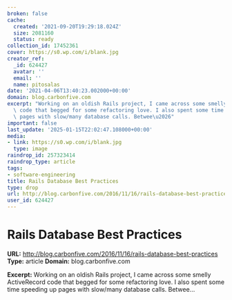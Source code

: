 ```yaml
---
broken: false
cache:
  created: '2021-09-20T19:29:18.024Z'
  size: 2081160
  status: ready
collection_id: 17452361
cover: https://s0.wp.com/i/blank.jpg
creator_ref:
  _id: 624427
  avatar: ''
  email: ''
  name: pitosalas
date: '2021-04-06T13:40:23.002000+00:00'
domain: blog.carbonfive.com
excerpt: "Working on an oldish Rails project, I came across some smelly ActiveRecord\
  \ code that begged for some refactoring love. I also spent some time speeding up\
  \ pages with slow/many database calls. Betwee\u2026"
important: false
last_update: '2025-01-15T22:02:47.108000+00:00'
media:
- link: https://s0.wp.com/i/blank.jpg
  type: image
raindrop_id: 257323414
raindrop_type: article
tags:
- software-engineering
title: Rails Database Best Practices
type: drop
url: http://blog.carbonfive.com/2016/11/16/rails-database-best-practices
user_id: 624427
---
```


# Rails Database Best Practices

**URL:** http://blog.carbonfive.com/2016/11/16/rails-database-best-practices
**Type:** article
**Domain:** blog.carbonfive.com

**Excerpt:** Working on an oldish Rails project, I came across some smelly ActiveRecord code that begged for some refactoring love. I also spent some time speeding up pages with slow/many database calls. Betwee…

